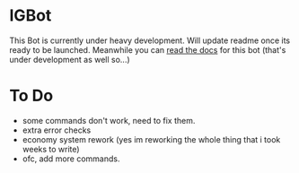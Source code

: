 # IGBot

This Bot is currently under heavy development. Will update readme once its ready to be launched.
Meanwhile you can [read the docs](https://igrohan.github.io/IGBot) for this bot (that's under development as well so...)

# To Do 
- some commands don't work, need to fix them.
- extra error checks
- economy system rework (yes im reworking the whole thing that i took weeks to write)
- ofc, add more commands.
